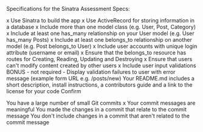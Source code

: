 Specifications for the Sinatra Assessment
Specs:

x Use Sinatra to build the app
x Use ActiveRecord for storing information in a database
x Include more than one model class (e.g. User, Post, Category)
x Include at least one has_many relationship on your User model (e.g. User has_many Posts)
x Include at least one belongs_to relationship on another model (e.g. Post belongs_to User)
x Include user accounts with unique login attribute (username or email)
x Ensure that the belongs_to resource has routes for Creating, Reading, Updating and Destroying
x Ensure that users can't modify content created by other users
x Include user input validations
 BONUS - not required - Display validation failures to user with error message (example form URL e.g. /posts/new)
 Your README.md includes a short description, install instructions, a contributors guide and a link to the license for your code
Confirm

 You have a large number of small Git commits
 x Your commit messages are meaningful
 You made the changes in a commit that relate to the commit message
 You don't include changes in a commit that aren't related to the commit message
